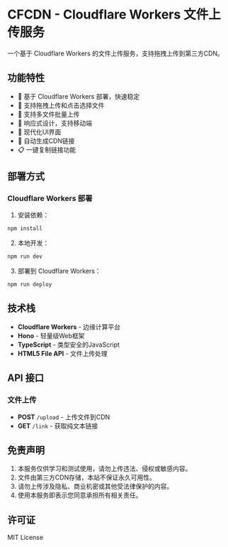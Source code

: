 # CFCDN - Cloudflare Workers 文件上传服务

一个基于 Cloudflare Workers 的文件上传服务，支持拖拽上传到第三方CDN。

## 功能特性

- 🚀 基于 Cloudflare Workers 部署，快速稳定
- 📁 支持拖拽上传和点击选择文件
- 🔄 支持多文件批量上传
- 📱 响应式设计，支持移动端
- 🎨 现代化UI界面
- 🔗 自动生成CDN链接
- 📋 一键复制链接功能

## 部署方式

### Cloudflare Workers 部署

1. 安装依赖：
```bash
npm install
```

2. 本地开发：
```bash
npm run dev
```

3. 部署到 Cloudflare Workers：
```bash
npm run deploy
```

## 技术栈

- **Cloudflare Workers** - 边缘计算平台
- **Hono** - 轻量级Web框架
- **TypeScript** - 类型安全的JavaScript
- **HTML5 File API** - 文件上传处理

## API 接口

### 文件上传
- **POST** `/upload` - 上传文件到CDN
- **GET** `/link` - 获取纯文本链接

## 免责声明

1. 本服务仅供学习和测试使用，请勿上传违法、侵权或敏感内容。
2. 文件由第三方CDN存储，本站不保证永久可用性。
3. 请勿上传涉及隐私、商业机密或其他受法律保护的内容。
4. 使用本服务即表示您同意承担所有相关责任。

## 许可证

MIT License